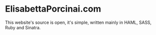 # ElisabettaPorcinai.com

This website's source is open, it's simple, written mainly in HAML, SASS, Ruby and Sinatra.

